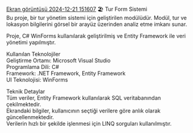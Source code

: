 [Ekran görüntüsü 2024-12-21 151607](https://github.com/user-attachments/assets/212a9093-0efa-4299-b29a-3c0f82dee260)
🏖️ Tur Form Sistemi                                                                                 
Bu proje, bir tur yönetim sistemi için geliştirilen modülüdür.
Modül, tur ve lokasyon bilgilerini görsel bir arayüz üzerinden analiz etme imkanı sunar.

Proje, C# WinForms kullanılarak geliştirilmiş ve Entity Framework ile veri yönetimi yapılmıştır.

 Kullanılan Teknolojiler                       
 Geliştirme Ortamı: Microsoft Visual Studio           
 Programlama Dili: C#          
 Framework: .NET Framework, Entity Framework      
 UI Teknolojisi: WinForms


 
 Teknik Detaylar       
 Tüm veriler, Entity Framework kullanılarak SQL veritabanından çekilmektedir.            
 Ekrandaki bilgiler, kullanıcının seçtiği verilere göre anlık olarak güncellenmektedir.      
 Verilerin hızlı bir şekilde işlenmesi için LINQ sorguları kullanılmıştır.         

